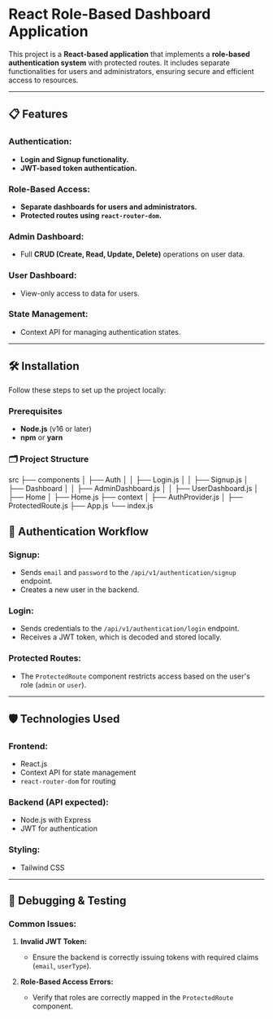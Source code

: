 # React Role-Based Dashboard Application

This project is a **React-based application** that implements a **role-based authentication system** with protected routes. It includes separate functionalities for users and administrators, ensuring secure and efficient access to resources.

---

## 📋 Features

### Authentication:
- **Login and Signup functionality.**
- **JWT-based token authentication.**

### Role-Based Access:
- **Separate dashboards for users and administrators.**
- **Protected routes using `react-router-dom`.**

### Admin Dashboard:
- Full **CRUD (Create, Read, Update, Delete)** operations on user data.

### User Dashboard:
- View-only access to data for users.

### State Management:
- Context API for managing authentication states.

---

## 🛠️ Installation

Follow these steps to set up the project locally:

### Prerequisites
- **Node.js** (v16 or later)
- **npm** or **yarn**

### 🗂️ Project Structure

src
├── components
│   ├── Auth
│   │   ├── Login.js
│   │   ├── Signup.js
│   ├── Dashboard
│   │   ├── AdminDashboard.js
│   │   ├── UserDashboard.js
│   ├── Home
│       ├── Home.js
├── context
│   ├── AuthProvider.js
│   ├── ProtectedRoute.js
├── App.js
└── index.js


## 🔑 Authentication Workflow

### Signup:
- Sends `email` and `password` to the `/api/v1/authentication/signup` endpoint.
- Creates a new user in the backend.

### Login:
- Sends credentials to the `/api/v1/authentication/login` endpoint.
- Receives a JWT token, which is decoded and stored locally.

### Protected Routes:
- The `ProtectedRoute` component restricts access based on the user's role (`admin` or `user`).

---

## 🛡️ Technologies Used

### Frontend:
- React.js
- Context API for state management
- `react-router-dom` for routing

### Backend (API expected):
- Node.js with Express
- JWT for authentication

### Styling:
- Tailwind CSS

---

## 🐞 Debugging & Testing

### Common Issues:

1. **Invalid JWT Token:**
   - Ensure the backend is correctly issuing tokens with required claims (`email`, `userType`).

2. **Role-Based Access Errors:**
   - Verify that roles are correctly mapped in the `ProtectedRoute` component.
